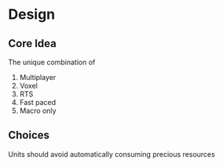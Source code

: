 # Design

## Core Idea

The unique combination of

1. Multiplayer
1. Voxel
1. RTS
1. Fast paced
1. Macro only

## Choices

Units should avoid automatically consuming precious resources
